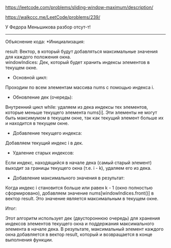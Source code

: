 https://leetcode.com/problems/sliding-window-maximum/description/

https://walkccc.me/LeetCode/problems/239/

У Федора Меньшикова разбор отсут-т!

____

Объяснение кода:
*Инициализация:

result: Вектор, в который будут добавляться максимальные значения для каждого положения окна.  
windowIndices: Дек, который будет хранить индексы элементов в текущем окне.


* Основной цикл:

Проходим по всем элементам массива nums с помощью индекса i.

* Обновление дек (очередь):

Внутренний цикл while: удаляем из дека индексы тех элементов, которые меньше текущего элемента nums[i]. Эти элементы не могут быть максимумом в текущем окне, так как текущий элемент больше их и находится в текущем окне.

* Добавление текущего индекса:

Добавляем текущий индекс i в дек.

* Удаление старых индексов:

Если индекс, находящийся в начале дека (самый старый элемент) выходит за границы текущего окна (т.е. i - k), удаляем его из дека.

* Добавление максимального значения в результат:

Когда индекс i становится больше или равен k - 1 (окно полностью сформировано), добавляем значение nums[windowIndices.front()] в вектор result. Это значение является максимальным в текущем окне.

Итог:

Этот алгоритм использует дек (двустороннюю очередь) для хранения индексов элементов текущего окна и поддержания максимального элемента в начале дека. В результате, максимальный элемент каждого окна добавляется в вектор result, который и возвращается в конце выполнения функции.
